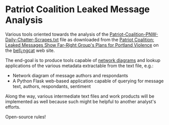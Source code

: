 # Patriot Coalition Leaked Message Analysis
Various tools oriented towards the analysis of the [Patriot-Coalition-PNW-Daily-Chatter-Scrapes.txt](https://eugeneantifa.noblogs.org/files/2020/09/Patriot-Coalition-PNW-Daily-Chatter-Scrapes.txt) file as downloaded from the [Patriot Coalition: Leaked Messages Show Far-Right Group's Plans for Portland Violence](https://www.bellingcat.com/news/2020/09/23/patriot-coalition-far-right-chat-logs-violence/) on the [bell&iquest;ngcat](https://www.bellingcat.com) web site.

The end-goal is to produce tools capable of [network diagrams](https://www.data-to-viz.com/graph/network.html) and lookup applications of the various metadata extractable from the text file, e.g.:
- Network diagram of message authors and respondants
- A Python Flask web-based application capable of querying for message text, authors, respondants, sentiment

Along the way, various intermediate text files and work products will be implemented as well because such might be helpful to another analyst's efforts.

Open-source rules!
